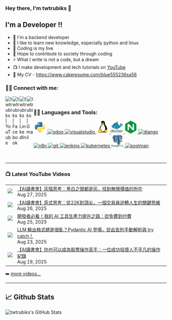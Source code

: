 ### Hey there, I'm twtrubiks 👋

## I'm a Developer !!

- 🔭 I'm a backend developer
- 🌱 I like to learn new knowledge, especially python and linux
- 👯 Coding is my live
- 🥅 Hope to contribute to society through coding
- ⚡  What I write is not a code, but a dream
- 📺 I make development and tech tutorials on [YouTube](https://www.youtube.com/user/blue524326)
- 🔭 My CV - https://www.cakeresume.com/blue555236sa56

### 🙋‍♂️ Connect with me:

[<img align="left" alt="twtrubiks | YouTube" width="22px" src="https://cdn.jsdelivr.net/npm/simple-icons@v3/icons/youtube.svg" />][youtube]
[<img align="left" alt="twtrubiks | Facebook" width="22px" src="https://cdn.jsdelivr.net/npm/simple-icons@v3/icons/facebook.svg" />][facebook]
[<img align="left" alt="twtrubiks | LinkedIn" width="22px" src="https://cdn.jsdelivr.net/npm/simple-icons@v3/icons/linkedin.svg" />][linkedin]
[<img align="left" alt="twtrubiks | Gmail" width="22px" src="https://cdn.jsdelivr.net/npm/simple-icons@v3/icons/gmail.svg" />][gmail]

<br />

### 👨‍💻 Languages and Tools:

<p align="left"> <a href="https://www.python.org" target="_blank"> <img src="https://raw.githubusercontent.com/devicons/devicon/master/icons/python/python-original.svg" alt="python" width="40" height="40"/> <a href="https://www.odoo.com/" target="_blank"> <img src="https://upload.wikimedia.org/wikipedia/commons/thumb/5/50/Odoo_logo.svg/320px-Odoo_logo.svg.png" alt="odoo" width="65" height="40"/> </a> <a href="https://code.visualstudio.com/" target="_blank"> <img src="https://upload.wikimedia.org/wikipedia/commons/thumb/9/9a/Visual_Studio_Code_1.35_icon.svg/240px-Visual_Studio_Code_1.35_icon.svg.png" alt="visualstudio" width="40" height="40"/> </a> <a href="https://www.linux.org/" target="_blank"> <img src="https://raw.githubusercontent.com/devicons/devicon/master/icons/linux/linux-original.svg" alt="linux" width="40" height="40"/> <a href="https://www.docker.com/" target="_blank"> <img src="https://raw.githubusercontent.com/devicons/devicon/master/icons/docker/docker-original-wordmark.svg" alt="docker" width="40" height="40"/> </a> </a> <a href="https://www.nginx.com" target="_blank"> <img src="https://raw.githubusercontent.com/devicons/devicon/master/icons/nginx/nginx-original.svg" alt="nginx" width="40" height="40"/> </a> </a> <a href="https://www.djangoproject.com/" target="_blank"> <img src="https://upload.wikimedia.org/wikipedia/commons/7/75/Django_logo.svg" alt="django" width="40" height="40"/> </a> <a href="[https://flask.palletsprojects.com/](https://upload.wikimedia.org/wikipedia/commons/5/53/N8n-logo-new.svg)" target="_blank"> <img src="https://upload.wikimedia.org/wikipedia/commons/5/53/N8n-logo-new.svg" alt="n8n" width="40" height="40"/> </a> <a href="https://git-scm.com/" target="_blank"> <img src="https://www.vectorlogo.zone/logos/git-scm/git-scm-icon.svg" alt="git" width="40" height="40"/> </a> <a href="https://www.jenkins.io" target="_blank"> <img src="https://www.vectorlogo.zone/logos/jenkins/jenkins-icon.svg" alt="jenkins" width="40" height="40"/> </a> <a href="https://kubernetes.io" target="_blank"> <img src="https://www.vectorlogo.zone/logos/kubernetes/kubernetes-icon.svg" alt="kubernetes" width="40" height="40"/> </a> <a href="https://www.postgresql.org" target="_blank"> <img src="https://raw.githubusercontent.com/devicons/devicon/master/icons/postgresql/postgresql-original-wordmark.svg" alt="postgresql" width="40" height="40"/> </a> <a href="https://postman.com" target="_blank"> <img src="https://www.vectorlogo.zone/logos/getpostman/getpostman-icon.svg" alt="postman" width="40" height="40"/> </a> </p>

<br />

---

### 📺 Latest YouTube Videos

<table>
    <tbody>
<!-- YOUTUBE:START --><tr><td><a href="https://www.youtube.com/watch?v=H24VDD-nVAk"><img width="140px" src="https://i.ytimg.com/vi/H24VDD-nVAk/mqdefault.jpg"></a></td>
<td><a href="https://www.youtube.com/watch?v=H24VDD-nVAk">【AI讀書會】灰階思考：黑白之間都是灰，找到無限價值的所在</a><br/>Aug 27, 2025</td></tr>
<tr><td><a href="https://www.youtube.com/watch?v=39q2PMMEGlM"><img width="140px" src="https://i.ytimg.com/vi/39q2PMMEGlM/mqdefault.jpg"></a></td>
<td><a href="https://www.youtube.com/watch?v=39q2PMMEGlM">【AI讀書會】菲式思考：從22K到頂尖，一個交易員逆轉人生的關鍵思維</a><br/>Aug 26, 2025</td></tr>
<tr><td><a href="https://www.youtube.com/watch?v=7bHxgye4Q0Y"><img width="140px" src="https://i.ytimg.com/vi/7bHxgye4Q0Y/mqdefault.jpg"></a></td>
<td><a href="https://www.youtube.com/watch?v=7bHxgye4Q0Y">開發者必看！我的 AI 工具生產力提升之路：從免費到付費</a><br/>Aug 25, 2025</td></tr>
<tr><td><a href="https://www.youtube.com/watch?v=mEwA5DeSFqU"><img width="140px" src="https://i.ytimg.com/vi/mEwA5DeSFqU/mqdefault.jpg"></a></td>
<td><a href="https://www.youtube.com/watch?v=mEwA5DeSFqU">LLM 輸出格式總是很亂？Pydantic AI 登場，從此告別手動解析與 try catch！</a><br/>Aug 23, 2025</td></tr>
<tr><td><a href="https://www.youtube.com/watch?v=Hg581QmjN-Y"><img width="140px" src="https://i.ytimg.com/vi/Hg581QmjN-Y/mqdefault.jpg"></a></td>
<td><a href="https://www.youtube.com/watch?v=Hg581QmjN-Y">【AI讀書會】你也可以成為股票操作高手：一位成功投資人不平凡的操作紀錄</a><br/>Aug 19, 2025</td></tr>
<!-- YOUTUBE:END -->
    </tbody>
</table>

➡️ [more videos...](https://www.youtube.com/user/blue524326)

---

## 📈 Github Stats

<p align="left">
  <img align="left" alt="twtrubiks's GitHub Stats" src="https://github-readme-stats.vercel.app/api?username=twtrubiks&show_icons=true&hide_border=true" />
</p>

[youtube]: https://www.youtube.com/user/blue524326
[linkedin]: https://www.linkedin.com/in/twtrubiks-a09330145/
[facebook]: https://www.facebook.com/TWTRubiks
[gmail]: mailto:twtrubiks@gmail.com
